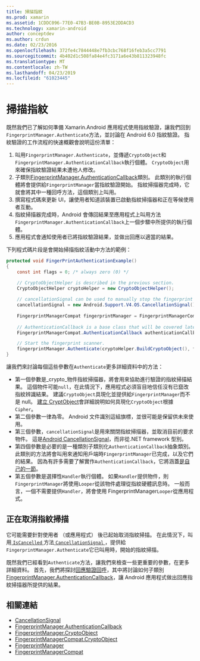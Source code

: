```yaml
---
title: 掃描指紋
ms.prod: xamarin
ms.assetid: 1CDDC096-77E0-47B3-BE0B-8953E2DDACD3
ms.technology: xamarin-android
author: conceptdev
ms.author: crdun
ms.date: 02/23/2016
ms.openlocfilehash: 372fe4c7844448e7fb3cbc768f16feb3a5cc7791
ms.sourcegitcommit: 4b402d1c508fa84e4fc3171a6e43b811323948fc
ms.translationtype: MT
ms.contentlocale: zh-TW
ms.lasthandoff: 04/23/2019
ms.locfileid: "61023445"
---
```

# <a name="scanning-for-fingerprints"></a>掃描指紋

既然我們已了解如何準備 Xamarin.Android 應用程式使用指紋驗證，讓我們回到`FingerprintManager.Authenticate`方法，並討論在 Android 6.0 指紋驗證。 指紋驗證的工作流程的快速概觀會說明這份清單：

1. 叫用`FingerprintManager.Authenticate`，並傳遞`CryptoObject`和`FingerprintManager.AuthenticationCallback`執行個體。 `CryptoObject`用來確保指紋驗證結果未遭他人修改。 
2. 子類別[FingerprintManager.AuthenticationCallback](https://developer.android.com/reference/android/hardware/fingerprint/FingerprintManager.AuthenticationCallback.html)類別。 此類別的執行個體將會提供給`FingerprintManager`當指紋驗證開始。 指紋掃描器完成時，它就會將其中一種回呼方法，這個類別上叫用。
3. 撰寫程式碼來更新 UI，讓使用者知道該裝置已啟動指紋掃描器和正在等候使用者互動。 
4. 指紋掃描器完成時，Android 會傳回結果至應用程式上叫用方法`FingerprintManager.AuthenticationCallback`上一個步驟中所提供的執行個體。
5. 應用程式會通知使用者已將指紋驗證結果，並做出回應以適當的結果。 

下列程式碼片段是會開始掃描指紋活動中方法的範例：

```csharp
protected void FingerPrintAuthenticationExample()
{
    const int flags = 0; /* always zero (0) */

    // CryptoObjectHelper is described in the previous section.
    CryptoObjectHelper cryptoHelper = new CryptoObjectHelper();    
    
    // cancellationSignal can be used to manually stop the fingerprint scanner. 
    cancellationSignal = new Android.Support.V4.OS.CancellationSignal();
    
    FingerprintManagerCompat fingerprintManager = FingerprintManagerCompat.From(this);
    
    // AuthenticationCallback is a base class that will be covered later on in this guide.
    FingerprintManagerCompat.AuthenticationCallback authenticationCallback = new MyAuthCallbackSample(this);

    // Start the fingerprint scanner.
    fingerprintManager.Authenticate(cryptoHelper.BuildCryptoObject(), flags, cancellationSignal, authenticationCallback, null);
}
```

讓我們來討論每個這些參數在`Authenticate`更多詳細資料中的方法：

* 第一個參數是_crypto_物件指紋掃描器，將會用來協助進行驗證的指紋掃描結果。 這個物件可能`null`，在此情況下，應用程式必須盲目地信任沒有已竄改指紋辨識結果。 建議`CryptoObject`具現化並提供給`FingerprintManager`而不是 null。 [建立 CryptObject](~/android/platform/fingerprint-authentication/creating-a-cryptoobject.md)會詳細說明如何具現化`CryptoObject`根據`Cipher`。
* 第二個參數一律為零。 Android 文件識別這組旗標，並很可能是保留供未來使用。 
* 第三個參數，`cancellationSignal`是用來關閉指紋掃描器，並取消目前的要求物件。 這是[Android CancellationSignal](https://developer.android.com/reference/android/os/CancellationSignal.html)，而非從.NET framework 型別。
* 第四個參數是必要的是一種類別子類別化`AuthenticationCallback`抽象類別。 此類別的方法將會叫用來通知用戶端時`FingerprintManager`已完成，以及它們的結果。 因為有許多需要了解實作`AuthenticationCallback`，它將涵蓋[是自己的一節](~/android/platform/fingerprint-authentication/fingerprint-authentication-callbacks.md)。
* 第五個參數是選擇性`Handler`執行個體。 如果`Handler`提供物件，則`FingerprintManager`將使用`Looper`從該物件處理從指紋硬體訊息時。 一般而言，一個不需要提供`Handler`，將會使用 FingerprintManager`Looper`從應用程式。

## <a name="cancelling-a-fingerprint-scan"></a>正在取消指紋掃描

它可能需要針對使用者 （或應用程式） 後已起始取消指紋掃描。 在此情況下，叫用[ `IsCancelled` ](https://developer.android.com/reference/android/os/CancellationSignal.html#isCanceled())方法[ `CancellationSignal` ](https://developer.android.com/reference/android/os/CancellationSignal.html) ，提供給`FingerprintManager.Authenticate`它已叫用時，開始的指紋掃描。

既然我們已經看到`Authenticate`方法，讓我們來檢查一些更重要的參數，在更多詳細資料。 首先，我們將探討[回應驗證回呼](~/android/platform/fingerprint-authentication/fingerprint-authentication-callbacks.md)，其中將討論如何子類別[FingerprintManager.AuthenticationCallback](https://developer.android.com/reference/android/hardware/fingerprint/FingerprintManager.AuthenticationCallback.html)，讓 Android 應用程式做出回應指紋掃描器所提供的結果。




## <a name="related-links"></a>相關連結

- [CancellationSignal](https://developer.android.com/reference/android/os/CancellationSignal.html)
- [FingerprintManager.AuthenticationCallback](https://developer.android.com/reference/android/hardware/fingerprint/FingerprintManager.AuthenticationCallback.html)
- [FingerprintManager.CryptoObject](https://developer.android.com/reference/android/hardware/fingerprint/FingerprintManager.CryptoObject.html)
- [FingerprintManagerCompat.CryptoObject](https://developer.android.com/reference/android/support/v4/hardware/fingerprint/FingerprintManagerCompat.CryptoObject.html)
- [FingerprintManager](https://developer.android.com/reference/android/hardware/fingerprint/FingerprintManager.html)
- [FingerprintManagerCompat](https://developer.android.com/reference/android/support/v4/hardware/fingerprint/FingerprintManagerCompat.html)
